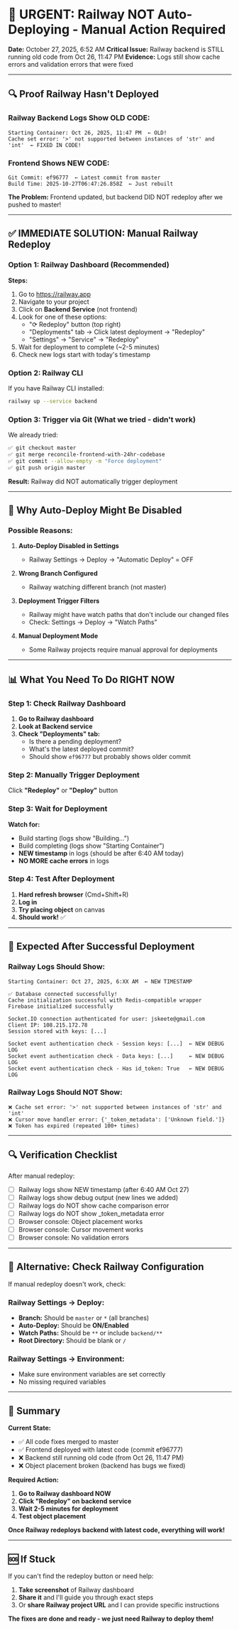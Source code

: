 # 🚨 URGENT: Railway NOT Auto-Deploying - Manual Action Required

**Date:** October 27, 2025, 6:52 AM
**Critical Issue:** Railway backend is STILL running old code from Oct 26, 11:47 PM
**Evidence:** Logs still show cache errors and validation errors that were fixed

---

## 🔍 Proof Railway Hasn't Deployed

### Railway Backend Logs Show OLD CODE:
```
Starting Container: Oct 26, 2025, 11:47 PM  ← OLD!
Cache set error: '>' not supported between instances of 'str' and 'int'  ← FIXED IN CODE!
```

### Frontend Shows NEW CODE:
```
Git Commit: ef96777  ← Latest commit from master
Build Time: 2025-10-27T06:47:26.858Z  ← Just rebuilt
```

**The Problem:** Frontend updated, but backend DID NOT redeploy after we pushed to master!

---

## ✅ IMMEDIATE SOLUTION: Manual Railway Redeploy

### Option 1: Railway Dashboard (Recommended)

**Steps:**
1. Go to https://railway.app
2. Navigate to your project
3. Click on **Backend Service** (not frontend)
4. Look for one of these options:
   - "⟳ Redeploy" button (top right)
   - "Deployments" tab → Click latest deployment → "Redeploy"
   - "Settings" → "Service" → "Redeploy"
5. Wait for deployment to complete (~2-5 minutes)
6. Check new logs start with today's timestamp

### Option 2: Railway CLI

If you have Railway CLI installed:
```bash
railway up --service backend
```

### Option 3: Trigger via Git (What we tried - didn't work)

We already tried:
```bash
✅ git checkout master
✅ git merge reconcile-frontend-with-24hr-codebase
✅ git commit --allow-empty -m "Force deployment"
✅ git push origin master
```

**Result:** Railway did NOT automatically trigger deployment

---

## 🔧 Why Auto-Deploy Might Be Disabled

### Possible Reasons:

1. **Auto-Deploy Disabled in Settings**
   - Railway Settings → Deploy → "Automatic Deploy" = OFF

2. **Wrong Branch Configured**
   - Railway watching different branch (not master)

3. **Deployment Trigger Filters**
   - Railway might have watch paths that don't include our changed files
   - Check: Settings → Deploy → "Watch Paths"

4. **Manual Deployment Mode**
   - Some Railway projects require manual approval for deployments

---

## 📊 What You Need To Do RIGHT NOW

### Step 1: Check Railway Dashboard

1. **Go to Railway dashboard**
2. **Look at Backend service**
3. **Check "Deployments" tab:**
   - Is there a pending deployment?
   - What's the latest deployed commit?
   - Should show `ef96777` but probably shows older commit

### Step 2: Manually Trigger Deployment

Click **"Redeploy"** or **"Deploy"** button

### Step 3: Wait for Deployment

**Watch for:**
- Build starting (logs show "Building...")
- Build completing (logs show "Starting Container")
- **NEW timestamp** in logs (should be after 6:40 AM today)
- **NO MORE cache errors** in logs

### Step 4: Test After Deployment

1. **Hard refresh browser** (Cmd+Shift+R)
2. **Log in**
3. **Try placing object** on canvas
4. **Should work!** ✅

---

## 🎯 Expected After Successful Deployment

### Railway Logs Should Show:

```
Starting Container: Oct 27, 2025, 6:XX AM  ← NEW TIMESTAMP

✅ Database connected successfully!
Cache initialization successful with Redis-compatible wrapper
Firebase initialized successfully

Socket.IO connection authenticated for user: jskeete@gmail.com
Client IP: 108.215.172.78
Session stored with keys: [...]

Socket event authentication check - Session keys: [...]  ← NEW DEBUG LOG
Socket event authentication check - Data keys: [...]     ← NEW DEBUG LOG
Socket event authentication check - Has id_token: True   ← NEW DEBUG LOG
```

### Railway Logs Should NOT Show:

```
❌ Cache set error: '>' not supported between instances of 'str' and 'int'
❌ Cursor move handler error: {'_token_metadata': ['Unknown field.']}
❌ Token has expired (repeated 100+ times)
```

---

## 🔍 Verification Checklist

After manual redeploy:

- [ ] Railway logs show NEW timestamp (after 6:40 AM Oct 27)
- [ ] Railway logs show debug output (new lines we added)
- [ ] Railway logs do NOT show cache comparison error
- [ ] Railway logs do NOT show _token_metadata error
- [ ] Browser console: Object placement works
- [ ] Browser console: Cursor movement works
- [ ] Browser console: No validation errors

---

## 🚀 Alternative: Check Railway Configuration

If manual redeploy doesn't work, check:

### Railway Settings → Deploy:
- **Branch:** Should be `master` or `*` (all branches)
- **Auto-Deploy:** Should be **ON/Enabled**
- **Watch Paths:** Should be `**` or include `backend/**`
- **Root Directory:** Should be blank or `/`

### Railway Settings → Environment:
- Make sure environment variables are set correctly
- No missing required variables

---

## 📝 Summary

**Current State:**
- ✅ All code fixes merged to master
- ✅ Frontend deployed with latest code (commit ef96777)
- ❌ Backend still running old code (from Oct 26, 11:47 PM)
- ❌ Object placement broken (backend has bugs we fixed)

**Required Action:**
1. **Go to Railway dashboard NOW**
2. **Click "Redeploy" on backend service**
3. **Wait 2-5 minutes for deployment**
4. **Test object placement**

**Once Railway redeploys backend with latest code, everything will work!**

---

## 🆘 If Stuck

If you can't find the redeploy button or need help:

1. **Take screenshot** of Railway dashboard
2. **Share it** and I'll guide you through exact steps
3. Or **share Railway project URL** and I can provide specific instructions

**The fixes are done and ready - we just need Railway to deploy them!**
